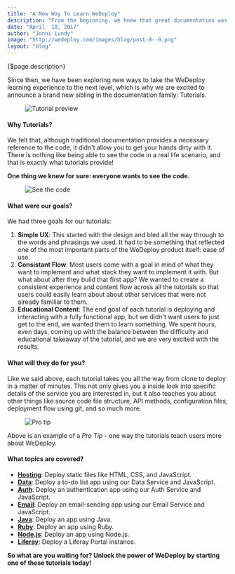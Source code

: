 ```yaml
---
title: "A New Way To Learn WeDeploy"
description: "From the beginning, we knew that great documentation was crucial to successfully sharing WeDeploy with the world."
date: "April  18, 2017"
author: "Jonni Lundy"
image: "http://wedeploy.com/images/blog/post-8--0.png"
layout: "blog"
---
```


<article>

{$page.description}

Since then, we have been exploring new ways to take the WeDeploy learning experience to the next level, which is why we are excited to announce a brand new sibling in the documentation family: Tutorials.

<figure>
	<img src="../images/blog/post-8--0.png" alt="Tutorial preview">
</figure>

#### Why Tutorials?

We felt that, although traditional documentation provides a necessary reference to the code, it didn't allow you to get your hands dirty with it. There is nothing like being able to see the code in a real life scenario, and that is exactly what tutorials provide!

**One thing we knew for sure: everyone wants to see the code.**

<figure>
	<img src="../images/blog/post-8--1.png" alt="See the code">
</figure>

#### What were our goals?

We had three goals for our tutorials:
1. **Simple UX**: This started with the design and bled all the way through to the words and phrasings we used. It had to be something that reflected one of the most important parts of the WeDeploy product itself: ease of use.
2. **Consistant Flow**: Most users come with a goal in mind of what they want to implement and what stack they want to implement it with. But what about after they build that first app? We wanted to create a consistent experience and content flow across all the tutorials so that users could easily learn about about other services that were not already familiar to them.
3. **Educational Content**: The end goal of each tutorial is deploying and interacting with a fully functional app, but we didn't want users to just get to the end, we wanted them to learn something. We spent hours, even days, coming up with the balance between the difficulty and educational takeaway of the tutorial, and we are very excited with the results.

#### What will they do for you?

Like we said above, each tutorial takes you all the way from clone to deploy in a matter of minutes. This not only gives you a inside look into specific details of the service you are interested in, but it also teaches you about other things like source code file structure, API methods, configuration files, deployment flow using git, and so much more.

<figure>
	<img src="../images/blog/post-8--2.png" alt="Pro tip">
</figure>

Above is an example of a _Pro Tip_ - one way the tutorials teach users more about WeDeploy.

#### What topics are covered?

- **[Hosting](wedeploy/tutorials/hosting/)**: Deploy static files like HTML, CSS, and JavaScript.
- **[Data](wedeploy/tutorials/data-web/)**: Deploy a to-do list app using our Data Service and JavaScript.
- **[Auth](wedeploy/tutorials/data-auth/)**: Deploy an authentication app using our Auth Service and JavaScript.
- **[Email](wedeploy/tutorials/data-email/)**: Deploy an email-sending app using our Email Service and JavaScript.
- **[Java](wedeploy/tutorials/java/)**: Deploy an app using Java.
- **[Ruby](wedeploy/tutorials/ruby/)**: Deploy an app using Ruby.
- **[Node.js](wedeploy/tutorials/nodejs/)**: Deploy an app using Node.js.
- **[Liferay](wedeploy/tutorials/liferay/)**: Deploy a Liferay Portal instance.

**So what are you waiting for? Unlock the power of WeDeploy by starting one of these tutorials today!**

</article>
